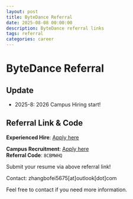 ```yaml
---
layout: post
title: ByteDance Referral
date: 2025-08-08 00:00:00
description: ByteDance referral links
tags: referral
categories: career
---
```


# ByteDance Referral

## Update

- 2025-8: 2026 Campus Hiring start!

## Referral Link & Code

**Experienced Hire**: [Apply here](https://job.toutiao.com/s/uOimuUHk-AU)

**Campus Recruitment**: [Apply here](https://job.toutiao.com/s/inZ0Q50wF3c)  
**Referral Code**: `8CBMWHQ`

Submit your resume via above referral link!

Contact: zhangbofei5675[at]outlook[dot]com

Feel free to contact if you need more information.